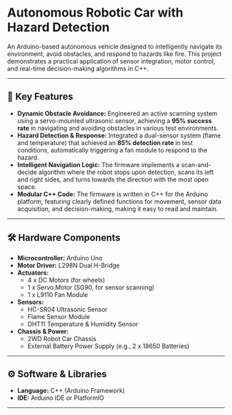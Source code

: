# Autonomous Robotic Car with Hazard Detection

An Arduino-based autonomous vehicle designed to intelligently navigate its environment, avoid obstacles, and respond to hazards like fire. This project demonstrates a practical application of sensor integration, motor control, and real-time decision-making algorithms in C++.

---

## 🚀 Key Features

- **Dynamic Obstacle Avoidance:** Engineered an active scanning system using a servo-mounted ultrasonic sensor, achieving a **95% success rate** in navigating and avoiding obstacles in various test environments.
- **Hazard Detection & Response:** Integrated a dual-sensor system (flame and temperature) that achieved an **85% detection rate** in test conditions, automatically triggering a fan module to respond to the hazard.
- **Intelligent Navigation Logic:** The firmware implements a scan-and-decide algorithm where the robot stops upon detection, scans its left and right sides, and turns towards the direction with the most open space.
- **Modular C++ Code:** The firmware is written in C++ for the Arduino platform, featuring clearly defined functions for movement, sensor data acquisition, and decision-making, making it easy to read and maintain.

---

## 🛠️ Hardware Components

- **Microcontroller:** Arduino Uno
- **Motor Driver:** L298N Dual H-Bridge
- **Actuators:**
  - 4 x DC Motors (for wheels)
  - 1 x Servo Motor (SG90, for sensor scanning)
  - 1 x L9110 Fan Module
- **Sensors:**
  - HC-SR04 Ultrasonic Sensor
  - Flame Sensor Module
  - DHT11 Temperature & Humidity Sensor
- **Chassis & Power:**
  - 2WD Robot Car Chassis
  - External Battery Power Supply (e.g., 2 x 18650 Batteries)

---

## ⚙️ Software & Libraries

- **Language:** C++ (Arduino Framework)
- **IDE:** Arduino IDE or PlatformIO

---
